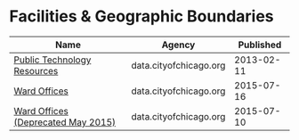 # Facilities & Geographic Boundaries

Name | Agency | Published
---- | ---- | ---------
[Public Technology Resources](../socrata/nen3-vcxj.md) | data.cityofchicago.org | 2013-02-11
[Ward Offices](../socrata/htai-wnw4.md) | data.cityofchicago.org | 2015-07-16
[Ward Offices (Deprecated May 2015)](../socrata/6mw6-krd4.md) | data.cityofchicago.org | 2015-07-10

